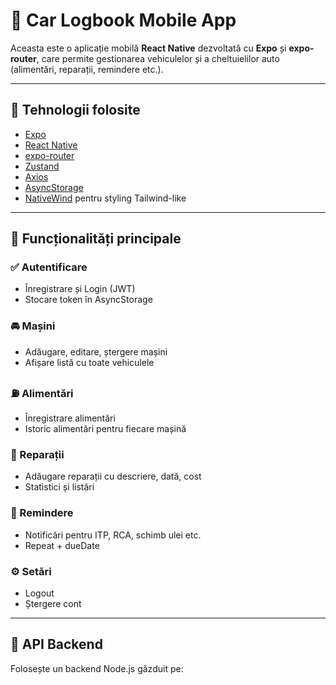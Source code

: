 # 🚗 Car Logbook Mobile App

Aceasta este o aplicație mobilă **React Native** dezvoltată cu **Expo** și **expo-router**, care permite gestionarea vehiculelor și a cheltuielilor auto (alimentări, reparații, remindere etc.).

---

## 📱 Tehnologii folosite

- [Expo](https://expo.dev/)
- [React Native](https://reactnative.dev/)
- [expo-router](https://expo.github.io/router/)
- [Zustand](https://github.com/pmndrs/zustand)
- [Axios](https://axios-http.com/)
- [AsyncStorage](https://github.com/react-native-async-storage/async-storage)
- [NativeWind](https://www.nativewind.dev/) pentru styling Tailwind-like

---

## 🚀 Funcționalități principale

### ✅ Autentificare
- Înregistrare și Login (JWT)
- Stocare token în AsyncStorage

### 🚘 Mașini
- Adăugare, editare, ștergere mașini
- Afișare listă cu toate vehiculele

### ⛽️ Alimentări
- Înregistrare alimentări
- Istoric alimentări pentru fiecare mașină

### 🔧 Reparații
- Adăugare reparații cu descriere, dată, cost
- Statistici și listări

### 🔔 Remindere
- Notificări pentru ITP, RCA, schimb ulei etc.
- Repeat + dueDate

### ⚙️ Setări
- Logout
- Ștergere cont

---

## 🔗 API Backend

Folosește un backend Node.js găzduit pe:

